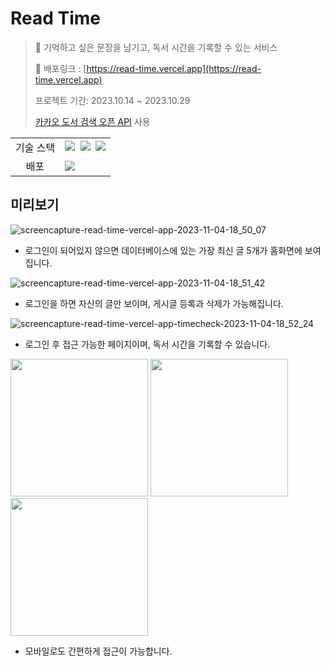 <h1>Read Time</h1>

> 📖 기억하고 싶은 문장을 남기고, 독서 시간을 기록할 수 있는 서비스
>
> 🔗 배포링크 : [https://read-time.vercel.app](https://read-time.vercel.app)
> 
> 프로젝트 기간: 2023.10.14 ~ 2023.10.29
> 
> [카카오 도서 검색 오픈 API](https://developers.kakao.com/docs/latest/ko/daum-search/dev-guide#search-book) 사용


<table>
<tr>
 <td align="center">기술 스택</td>
 <td>
<img src="https://img.shields.io/badge/react-61DAFB?style=for-the-badge&logo=react&logoColor=black">&nbsp 
<img src="https://img.shields.io/badge/Next.js-000000?style=for-the-badge&logo=Next.js&logoColor=white"/>&nbsp 
<img src="https://img.shields.io/badge/mongodb-00684A?style=for-the-badge&logo=mongodb&logoColor=white">    
 </td>
</tr>
<tr>
 <td align="center">배포</td>
 <td>
<img src="https://img.shields.io/badge/vercel-ffffff?style=for-the-badge&logo=vercel&logoColor=black">
 </td>
</tr>
</table>


## 미리보기

![screencapture-read-time-vercel-app-2023-11-04-18_50_07](https://github.com/oxxun21/read-time/assets/98699927/676eccae-97d3-4191-87a4-0fe741d019a1)

- 로그인이 되어있지 않으면 데이터베이스에 있는 가장 최신 글 5개가 홈화면에 보여집니다.

![screencapture-read-time-vercel-app-2023-11-04-18_51_42](https://github.com/oxxun21/read-time/assets/98699927/e23a6bdb-1731-4603-981b-07356d503fda)

- 로그인을 하면 자신의 글만 보이며, 게시글 등록과 삭제가 가능해집니다.

![screencapture-read-time-vercel-app-timecheck-2023-11-04-18_52_24](https://github.com/oxxun21/read-time/assets/98699927/8ad964f9-12d3-4262-bb50-b72c6a7b87bc)

- 로그인 후 접근 가능한 페이지이며, 독서 시간을 기록할 수 있습니다.

<img width="220px" src="https://github.com/oxxun21/read-time/assets/98699927/7bb0c837-1f81-4383-bfc8-882d3dec547c" />
<img width="220px" src="https://github.com/oxxun21/read-time/assets/98699927/247fda31-5755-44ab-8c57-68ded82ae49c" />
<img width="220px" src="https://github.com/oxxun21/read-time/assets/98699927/b07eca98-531c-4e2f-8eca-4a49bd08b683" />

- 모바일로도 간편하게 접근이 가능합니다.


<br/>
<br/>

